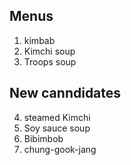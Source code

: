 ## Menus

1. kimbab
2. Kimchi soup
3. Troops soup

## New canndidates

4. steamed Kimchi 
5. Soy sauce soup
6. Bibimbob
7. chung-gook-jang
